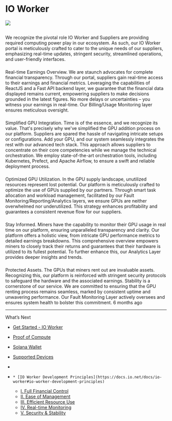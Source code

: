 # IO Worker
![](https://files.readme.io/3f26b23-Worker_Cover.jpeg)
## [](https://docs.io.net/docs/io-worker#io-worker-development-principles)
We recognize the pivotal role IO Worker and Suppliers are providing required computing power play in our ecosystem. As such, our IO Worker portal is meticulously crafted to cater to the unique needs of our suppliers, emphasizing real-time updates, stringent security, streamlined operations, and user-friendly interfaces.
### [](https://docs.io.net/docs/io-worker#i-full-financial-control)
Real-time Earnings Overview. We are staunch advocates for complete financial transparency. Through our portal, suppliers gain real-time access to their earnings and financial metrics. Leveraging the capabilities of ReactJS and a Fast API backend layer, we guarantee that the financial data displayed remains current, empowering suppliers to make decisions grounded in the latest figures. No more delays or uncertainties – you witness your earnings in real-time. Our Billing/Usage Monitoring layer ensures meticulous oversight.
### [](https://docs.io.net/docs/io-worker#ii-ease-of-management)
Simplified GPU Integration. Time is of the essence, and we recognize its value. That's precisely why we've simplified the GPU addition process on our platform. Suppliers are spared the hassle of navigating intricate setups or configurations. Add your GPU, and our system seamlessly integrates the rest with our advanced tech stack. This approach allows suppliers to concentrate on their core competencies while we manage the technical orchestration.
We employ state-of-the-art orchestration tools, including Kubernetes, Prefect, and Apache Airflow, to ensure a swift and reliable deployment process.
### [](https://docs.io.net/docs/io-worker#iii-efficient-resource-use)
Optimized GPU Utilization. In the GPU supply landscape, unutilized resources represent lost potential. Our platform is meticulously crafted to optimize the use of GPUs supplied by our partners. Through smart task allocation and workload management, facilitated by our Fault Monitoring/Reporting/Analytics layers, we ensure GPUs are neither overwhelmed nor underutilized. This strategy enhances profitability and guarantees a consistent revenue flow for our suppliers.
### [](https://docs.io.net/docs/io-worker#iv-real-time-monitoring)
Stay Informed. Miners have the capability to monitor their GPU usage in real time on our platform, ensuring unparalleled transparency and clarity. Our platform offers a holistic view, from intricate GPU performance metrics to detailed earnings breakdowns. This comprehensive overview empowers miners to closely track their returns and guarantees that their hardware is utilized to its fullest potential. To further enhance this, our Analytics Layer provides deeper insights and trends.
### [](https://docs.io.net/docs/io-worker#v-security--stability)
Protected Assets. The GPUs that miners rent out are invaluable assets. Recognizing this, our platform is reinforced with stringent security protocols to safeguard the hardware and the associated earnings. Stability is a cornerstone of our service. We are committed to ensuring that the GPU renting process remains seamless, marked by consistent uptime and unwavering performance. Our Fault Monitoring Layer actively oversees and ensures system health to bolster this commitment.
6 months ago
* * *
What’s Next
  * [Get Started - IO Worker](https://docs.io.net/docs/join-as-worker)
  * [Proof of Compute](https://docs.io.net/docs/prof-of-compute)
  * [Solana Wallet](https://docs.io.net/docs/solana)
  * [Supported Devices](https://docs.io.net/docs/supported-devices)


  * [](https://docs.io.net/docs/io-worker)
  *     * [IO Worker Development Principles](https://docs.io.net/docs/io-worker#io-worker-development-principles)
      * [I. Full Financial Control](https://docs.io.net/docs/io-worker#i-full-financial-control)
      * [II. Ease of Management](https://docs.io.net/docs/io-worker#ii-ease-of-management)
      * [III. Efficient Resource Use](https://docs.io.net/docs/io-worker#iii-efficient-resource-use)
      * [IV. Real-time Monitoring](https://docs.io.net/docs/io-worker#iv-real-time-monitoring)
      * [V. Security & Stability](https://docs.io.net/docs/io-worker#v-security--stability)


